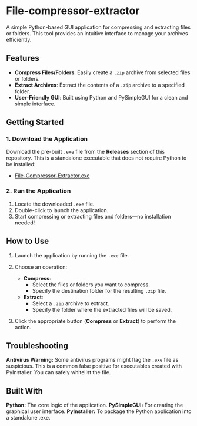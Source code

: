 # File-compressor-extractor

A simple Python-based GUI application for compressing and extracting files or folders. This tool provides an intuitive interface to manage your archives efficiently.


## Features
- **Compress Files/Folders**: Easily create a `.zip` archive from selected files or folders.
- **Extract Archives**: Extract the contents of a `.zip` archive to a specified folder.
- **User-Friendly GUI**: Built using Python and PySimpleGUI for a clean and simple interface.



## Getting Started

### 1. Download the Application
Download the pre-built `.exe` file from the **Releases** section of this repository. This is a standalone executable that does not require Python to be installed:
- [File-Compressor-Extractor.exe](https://github.com/arwaabdelkarim/File-compressor-extractor/blob/main/compressor_extractor.exe)


### 2. Run the Application
1. Locate the downloaded `.exe` file.
2. Double-click to launch the application.
3. Start compressing or extracting files and folders—no installation needed!

## How to Use
1. Launch the application by running the `.exe` file.
2. Choose an operation:
   - **Compress**:
     - Select the files or folders you want to compress.
     - Specify the destination folder for the resulting `.zip` file.
   - **Extract**:
     - Select a `.zip` archive to extract.
     - Specify the folder where the extracted files will be saved.
       
3. Click the appropriate button (**Compress** or **Extract**) to perform the action.

## Troubleshooting
**Antivirus Warning:** Some antivirus programs might flag the `.exe` file as suspicious. This is a common false positive for executables created with PyInstaller. You can safely whitelist the file.

## Built With
**Python:** The core logic of the application.
**PySimpleGUI:** For creating the graphical user interface.
**PyInstaller:** To package the Python application into a standalone .exe.


